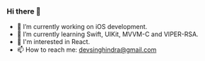 ### Hi there 👋

- 🔭 I’m currently working on iOS development.
- 🌱 I’m currently learning Swift, UIKit, MVVM-C and VIPER-RSA.
- 🧐 I'm interested in React.
- 📫 How to reach me: devsinghindra@gmail.com

